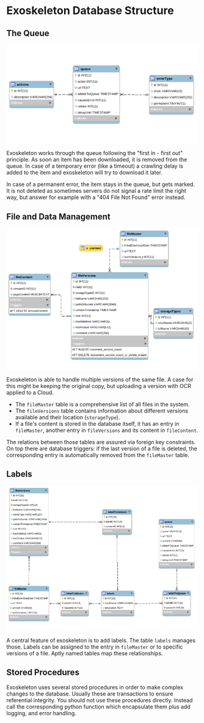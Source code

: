 # Exoskeleton Database Structure

## The Queue

![EER Diagram: Queue Management in the Exoskelleton Database](EER-diagrams/EER-Queue-Management.png)

Exoskeleton works through the queue following the "first in - first out" principle. As soon an item has been downloaded, it is removed from the queue. In case of a temporary error (like a timeout) a crawling delay is added to the item and exoskeleton will try to download it later.

In case of a permanent error, the item stays in the queue, but gets marked. It is not deleted as sometimes servers do not signal a rate limit the right way, but answer for example with a "404 File Not Found" error instead.

## File and Data Management

![EER Diagram File Management in the Exoskelleton Database](EER-diagrams/EER-File-Management.png)

Exoskeleton is able to handle multiple versions of the same file. A case for this might be keeping the original copy, but uploading a version with OCR applied to a Cloud.

* The `fileMaster` table is a comprehensive list of all files in the system.
* The `fileVersions` table contains information about different versions available and their location (`storageType`).
* If a file's content is stored in the database itself, it has an entry in `fileMaster`, another entry in `fileVersions` and its content in `fileContent`.

The relations between those tables are assured via foreign key constraints. On top there are database triggers: if the last version of a file is deleted, the corresponding entry is automatically removed from the `fileMaster` table.

## Labels

![EER Diagram Labels in the Exoskelleton Database](EER-diagrams/EER-Labels.png)

A central feature of exoskeleton is to add labels. The table `labels` manages those. Labels can be assigned to the entry in `fileMaster` or to specific versions of a file. Aptly named tables map these relationships.

## Stored Procedures

Exoskeleton uses several stored procedures in order to make complex changes to the database. Usually these are transactions to ensure referential integrity. You should not use these procedures directly. Instead call the corresponding python function which encapsulate them plus add logging, and error handling.
